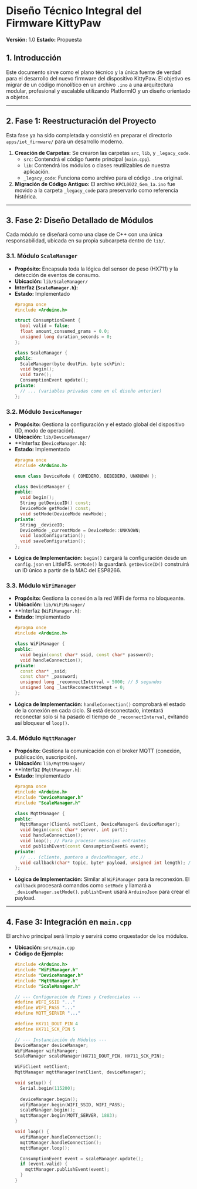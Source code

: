 # Diseño Técnico Integral del Firmware KittyPaw

**Versión:** 1.0
**Estado:** Propuesta

## 1. Introducción

Este documento sirve como el plano técnico y la única fuente de verdad para el desarrollo del nuevo firmware del dispositivo KittyPaw. El objetivo es migrar de un código monolítico en un archivo `.ino` a una arquitectura modular, profesional y escalable utilizando PlatformIO y un diseño orientado a objetos.

---

## 2. Fase 1: Reestructuración del Proyecto

Esta fase ya ha sido completada y consistió en preparar el directorio `apps/iot_firmware/` para un desarrollo moderno.

1.  **Creación de Carpetas:** Se crearon las carpetas `src`, `lib`, y `_legacy_code`.
    *   `src`: Contendrá el código fuente principal (`main.cpp`).
    *   `lib`: Contendrá los módulos o clases reutilizables de nuestra aplicación.
    *   `_legacy_code`: Funciona como archivo para el código `.ino` original.
2.  **Migración de Código Antiguo:** El archivo `KPCL0022_Gem_1a.ino` fue movido a la carpeta `_legacy_code` para preservarlo como referencia histórica.

---

## 3. Fase 2: Diseño Detallado de Módulos

Cada módulo se diseñará como una clase de C++ con una única responsabilidad, ubicada en su propia subcarpeta dentro de `lib/`.

### 3.1. Módulo `ScaleManager`

*   **Propósito:** Encapsula toda la lógica del sensor de peso (HX711) y la detección de eventos de consumo.
*   **Ubicación:** `lib/ScaleManager/`
*   **Interfaz (`ScaleManager.h`):**
*   **Estado:** Implementado
    ```cpp
    #pragma once
    #include <Arduino.h>

    struct ConsumptionEvent {
      bool valid = false;
      float amount_consumed_grams = 0.0;
      unsigned long duration_seconds = 0;
    };

    class ScaleManager {
    public:
      ScaleManager(byte doutPin, byte sckPin);
      void begin();
      void tare();
      ConsumptionEvent update();
    private:
      // ... (variables privadas como en el diseño anterior)
    };
    ```

### 3.2. Módulo `DeviceManager`

*   **Propósito:** Gestiona la configuración y el estado global del dispositivo (ID, modo de operación).
*   **Ubicación:** `lib/DeviceManager/`
*   **Interfaz (`DeviceManager.h`):
*   **Estado:** Implementado
    ```cpp
    #pragma once
    #include <Arduino.h>

    enum class DeviceMode { COMEDERO, BEBEDERO, UNKNOWN };

    class DeviceManager {
    public:
      void begin();
      String getDeviceID() const;
      DeviceMode getMode() const;
      void setMode(DeviceMode newMode);
    private:
      String _deviceID;
      DeviceMode _currentMode = DeviceMode::UNKNOWN;
      void loadConfiguration();
      void saveConfiguration();
    };
    ```
*   **Lógica de Implementación:** `begin()` cargará la configuración desde un `config.json` en LittleFS. `setMode()` la guardará. `getDeviceID()` construirá un ID único a partir de la MAC del ESP8266.

### 3.3. Módulo `WiFiManager`

*   **Propósito:** Gestiona la conexión a la red WiFi de forma no bloqueante.
*   **Ubicación:** `lib/WiFiManager/`
*   **Interfaz (`WiFiManager.h`):
*   **Estado:** Implementado
    ```cpp
    #pragma once
    #include <Arduino.h>

    class WiFiManager {
    public:
      void begin(const char* ssid, const char* password);
      void handleConnection();
    private:
      const char* _ssid;
      const char* _password;
      unsigned long _reconnectInterval = 5000; // 5 segundos
      unsigned long _lastReconnectAttempt = 0;
    };
    ```
*   **Lógica de Implementación:** `handleConnection()` comprobará el estado de la conexión en cada ciclo. Si está desconectado, intentará reconectar solo si ha pasado el tiempo de `_reconnectInterval`, evitando así bloquear el `loop()`.

### 3.4. Módulo `MqttManager`

*   **Propósito:** Gestiona la comunicación con el broker MQTT (conexión, publicación, suscripción).
*   **Ubicación:** `lib/MqttManager/`
*   **Interfaz (`MqttManager.h`):
*   **Estado:** Implementado
    ```cpp
    #pragma once
    #include <Arduino.h>
    #include "DeviceManager.h"
    #include "ScaleManager.h"

    class MqttManager {
    public:
      MqttManager(Client& netClient, DeviceManager& deviceManager);
      void begin(const char* server, int port);
      void handleConnection();
      void loop(); // Para procesar mensajes entrantes
      void publishEvent(const ConsumptionEvent& event);
    private:
      // ... (cliente, puntero a deviceManager, etc.)
      void callback(char* topic, byte* payload, unsigned int length); // Procesar mensajes
    };
    ```
*   **Lógica de Implementación:** Similar al `WiFiManager` para la reconexión. El `callback` procesará comandos como `setMode` y llamará a `_deviceManager.setMode()`. `publishEvent` usará `ArduinoJson` para crear el payload.

---

## 4. Fase 3: Integración en `main.cpp`

El archivo principal será limpio y servirá como orquestador de los módulos.

*   **Ubicación:** `src/main.cpp`
*   **Código de Ejemplo:**
    ```cpp
    #include <Arduino.h>
    #include "WiFiManager.h"
    #include "DeviceManager.h"
    #include "MqttManager.h"
    #include "ScaleManager.h"

    // --- Configuración de Pines y Credenciales ---
    #define WIFI_SSID "..."
    #define WIFI_PASS "..."
    #define MQTT_SERVER "..."

    #define HX711_DOUT_PIN 4
    #define HX711_SCK_PIN 5

    // --- Instanciación de Módulos ---
    DeviceManager deviceManager;
    WiFiManager wifiManager;
    ScaleManager scaleManager(HX711_DOUT_PIN, HX711_SCK_PIN);
    
    WiFiClient netClient;
    MqttManager mqttManager(netClient, deviceManager);

    void setup() {
      Serial.begin(115200);
      
      deviceManager.begin();
      wifiManager.begin(WIFI_SSID, WIFI_PASS);
      scaleManager.begin();
      mqttManager.begin(MQTT_SERVER, 1883);
    }

    void loop() {
      wifiManager.handleConnection();
      mqttManager.handleConnection();
      mqttManager.loop();

      ConsumptionEvent event = scaleManager.update();
      if (event.valid) {
        mqttManager.publishEvent(event);
      }
    }
    ```
